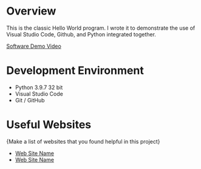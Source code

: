 # Overview

This is the classic Hello World program. I wrote it to demonstrate the use of Visual Studio Code, Github, and Python integrated together.

[Software Demo Video](http://youtube.link.goes.here)

# Development Environment

* Python 3.9.7 32 bit
* Visual Studio Code
* Git / GitHub

# Useful Websites

{Make a list of websites that you found helpful in this project}
* [Web Site Name](http://url.link.goes.here)
* [Web Site Name](http://url.link.goes.here)